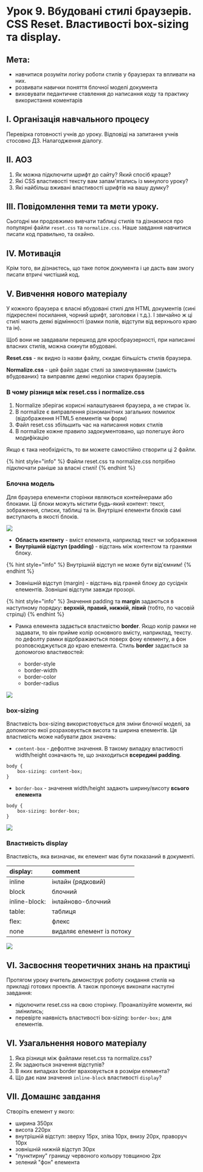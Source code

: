 # Урок 9. Вбудовані стилі браузерів. CSS Reset. Властивості box-sizing та display.

## Мета:

* навчитися розуміти логіку роботи стилів у браузерах та впливати на них.
* розвивати навички поняття блочної моделі документа
* виховувати педантичне ставлення до написання коду та практику використання коментарів

## І. Організація навчального процесу

Перевірка готовності учнів до уроку. Відповіді на запитання учнів стосовно ДЗ. Налагодження діалогу.

## ІІ. АОЗ

1. Як можна підключити шрифт до сайту? Який спосіб краще?
2. Які CSS властивості тексту вам запам'ятались із минулого уроку?
3. Які найбільш вживані властивості шрифтів на вашу думку?

## ІІІ. Повідомлення теми та мети уроку.

Сьогодні ми продовжимо вивчати таблиці стилів та дізнаємося про популярні файли `reset.css` та `normalize.css`. Наше завдання навчитися писати код правильно, та охайно.

## IV. Мотивація

Крім того, ви дізнаєтесь, що таке поток документа і це дасть вам змогу писати втричі чистіший код.

## V. Вивчення нового матеріалу

У кожного браузера є власні вбудовані стилі для HTML документів \(сині підкреслені посилання, чорний шрифт, заголовки і т.д.\). І звичайно ж ці стилі мають деякі відмінності \(рамки полів, відступи від верхнього краю та ін\).

Щоб вони не завдавали перешкод для кросбраузерності, при написанні власних стилів, можна скинути вбудовані.

**Reset.css** - як видно із назви файлу, скидає більшість стилів браузера.

**Normalize.css** - цей файл задає стилі за замовчуванням \(замість вбудованих\) та виправляє деякі недоліки старих браузерів.

### **В чому різниця між reset.css і normalize.css**

1. Normalize зберігає корисні налаштування браузера, а не стирає їх.
2. В normalize є виправлення різноманітних загальних помилок \(відображення HTML5 елементів чи форм\)
3. Файл reset.css збільшить час на написання нових стилів
4. В normalize кожне правило задокументовано, що полегшує його модифікацію

Якщо є така необхідність, то ви можете самостійно створити ці 2 файли.

{% hint style="info" %} Файли reset.css та normalize.css потрібно підключати раніше за власні стилі! {% endhint %}

### **Блочна модель**

Для браузера елементи сторінки являються контейнерами або блоками. Ці блоки можуть містити будь-який контент: текст, зображення, списки, таблиці та ін. Внутрішні елементи блоків самі виступають в якості блоків.

![](../.gitbook/assets/image%20%28124%29.png)

* **Область контенту** - вміст елемента, наприклад текст чи зображення
* **Внутрішній відступ \(padding\)** - відстань між контентом та гранями блоку.

{% hint style="info" %} Внутрішній відступ не може бути від'ємним! {% endhint %}

* Зовнішній відступ \(margin\) - відстань від граней блоку до сусідніх елементів. Зовнішні відступи завжди прозорі.

{% hint style="info" %} Значення padding та **margin** задаються в наступному порядку: **верхній, правий, нижній, лівий** \(тобто, по часовій стрілці\) {% endhint %}

* Рамка елемента задається властивістю **border**. Якщо колір рамки не задавати, то він прийме колір основного вмісту, наприклад, тексту. по дефолту рамки відображаються поверх фону елементу, а фон розповсюджується до краю елемента. Стиль **border** задається за допомогою властивостей:

  * border-style
  * border-width
  * border-color
  * border-radius

![](../.gitbook/assets/image%20%28138%29.png)

### **box-sizing**

Властивість box-sizing використовується для зміни блочної моделі, за допомогою якої розраховується висота та ширина елементів. Ця властивість може набувати двох значень:

* `content-box` - дефолтне значення. В такому випадку властивості width/height означають те, що знаходиться **всередині padding**.

```text
body {
    box-sizing: content-box;
}
```

* `border-box` - значення width/height задають ширину/висоту **всього елемента**

```text
body {
    box-sizing: border-box;
}
```

![](../.gitbook/assets/image%20%28111%29.png)

### **Властивість display**

Властивість, яка визначає, як елемент має бути показаний в документі.

| display: | comment |
| :--- | :--- |
| inline | інлайн \(рядковий\) |
| block | блочний |
| inline-block: | інлайново-блочний |
| table: | таблиця |
| flex: | флекс |
| none | видаляє елемент із потоку |

![](../.gitbook/assets/image%20%28123%29.png)

## VI. Засвоєння теоретичних знань на практиці

Протягом уроку вчитель демонструє роботу скидання стилів на прикладі готових проектів. А також пропонує виконати наступні завдання:

* підключити reset.css на свою сторінку. Проаналізуйте моменти, які змінились;
* перевірте наявність властивості box-sizing: `border-box;` для елементів.

## VI. Узагальнення нового матеріалу

1. Яка різниця між файлами reset.css та normalize.css?
2. Як задаються значення відступів?
3. В яких випадках border враховується в розміри елемента?
4. Що дає нам значення `inline-block` властивості `display`?

## VII. Домашнє завдання

Створіть елемент у якого:

* ширина 350px
* висота 220px
* внутрішній відступ: зверху 15px, зліва 10px, внизу 20px, праворуч 10px
* зовнішній нижній відступ 30px
* "пунктирну" границу червоного кольору товщиною 2px
* зелений "фон" елемента

